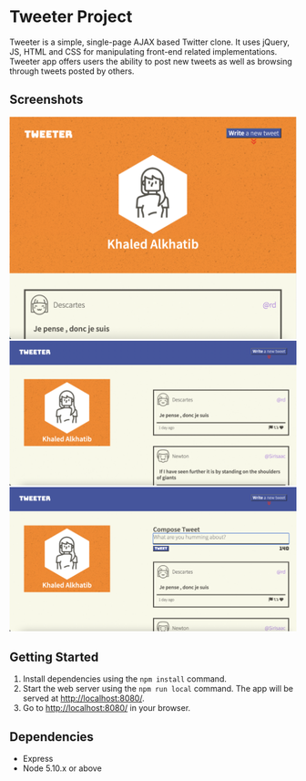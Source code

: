 # Tweeter Project

Tweeter is a simple, single-page AJAX based Twitter clone. It uses jQuery, JS, HTML and CSS for manipulating front-end related implementations.
Tweeter app offers users the ability to post new tweets as well as browsing through tweets posted by others.

## Screenshots

!["Browser when width < 1024px.png"](https://github.com/Khaled91Alkhatib/my-tweeter/blob/master/docs/Browser%20when%20width%20%3C%201024px.png?raw=true)
!["Browser when width > 1024px.png"](https://github.com/Khaled91Alkhatib/my-tweeter/blob/master/docs/Browser%20when%20width%20%3E%201024px.png?raw=true)
!["Compose tweet area"](https://github.com/Khaled91Alkhatib/my-tweeter/blob/master/docs/Compose%20tweet%20area.png?raw=true)

## Getting Started

1. Install dependencies using the `npm install` command.
2. Start the web server using the `npm run local` command. The app will be served at <http://localhost:8080/>.
3. Go to <http://localhost:8080/> in your browser.

## Dependencies

- Express
- Node 5.10.x or above
